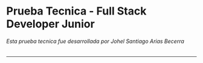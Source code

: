 # Prueba Tecnica - Full Stack Developer Junior
###### Esta prueba tecnica fue desarrollada por Johel Santiago Arias Becerra

------------